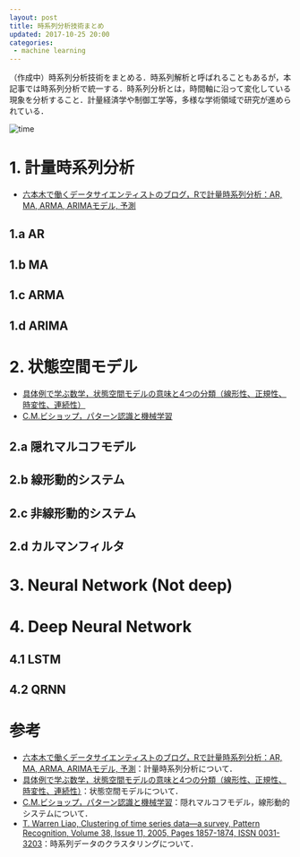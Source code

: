 ```yaml
---
layout: post
title: 時系列分析技術まとめ
updated: 2017-10-25 20:00
categories:
 - machine learning
---
```


（作成中）時系列分析技術をまとめる．時系列解析と呼ばれることもあるが，本記事では時系列分析で統一する．時系列分析とは，時間軸に沿って変化している現象を分析すること．計量経済学や制御工学等，多様な学術領域で研究が進められている．

![time]({{site.baseurl}}/images/2017-08-16-time.jpg)

# 1. 計量時系列分析

* [六本木で働くデータサイエンティストのブログ，Rで計量時系列分析：AR, MA, ARMA, ARIMAモデル, 予測](http://tjo.hatenablog.com/entry/2013/07/12/184704)

## 1.a AR

## 1.b MA

## 1.c ARMA

## 1.d ARIMA

# 2. 状態空間モデル

* [具体例で学ぶ数学，状態空間モデルの意味と4つの分類（線形性、正規性、時変性、連続性）](http://mathwords.net/zyotaikukan)
* [C.M.ビショップ，パターン認識と機械学習](http://amzn.asia/aGb1uXY)

## 2.a 隠れマルコフモデル

## 2.b 線形動的システム

## 2.c 非線形動的システム

## 2.d カルマンフィルタ

# 3. Neural Network (Not deep)

# 4. Deep Neural Network

## 4.1 LSTM

## 4.2 QRNN

# 参考

* [六本木で働くデータサイエンティストのブログ，Rで計量時系列分析：AR, MA, ARMA, ARIMAモデル, 予測](http://tjo.hatenablog.com/entry/2013/07/12/184704)：計量時系列分析について．
* [具体例で学ぶ数学，状態空間モデルの意味と4つの分類（線形性、正規性、時変性、連続性）](http://mathwords.net/zyotaikukan)：状態空間モデルについて．
* [C.M.ビショップ，パターン認識と機械学習](http://amzn.asia/aGb1uXY)：隠れマルコフモデル，線形動的システムについて．
* [T. Warren Liao, Clustering of time series data—a survey, Pattern Recognition, Volume 38, Issue 11, 2005, Pages 1857-1874, ISSN 0031-3203](http://www.sciencedirect.com/science/article/pii/S0031320305001305)：時系列データのクラスタリングについて．
